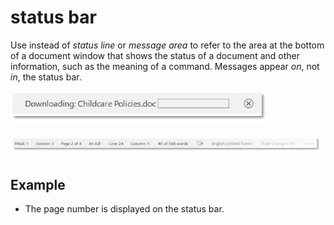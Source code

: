 # status bar

Use instead of *status line* or *message area* to refer to the area at the bottom of a document window that shows the status of a document and other information, such as the meaning of a command. Messages appear *on*, not *in*, the status bar.

![](media/status-bar/1622172745.png)

![](media/status-bar/1474851511.png)

## Example

- The page number is displayed on the status bar.
